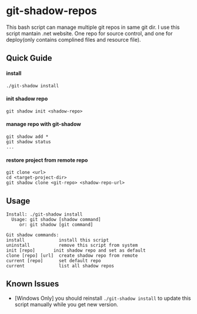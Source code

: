 git-shadow-repos
=====================

This bash script can manage multiple git repos in same git dir.
I use this script mantain .net website. One repo for source control, and one for deploy(only contains complined files and resource file).

## Quick Guide

#### install

`./git-shadow install`

#### init shadow repo

`git shadow init <shadow-repo>`

#### manage repo with git-shadow

```
git shadow add *
git shadow status
...
```

#### restore project from remote repo
```
git clone <url>
cd <target-project-dir>
git shadow clone <git-repo> <shadow-repo-url>
```

## Usage
```
Install: ./git-shadow install
  Usage: git shadow [shadow command]
     or: git shadow [git command]

Git shadow commands:
install             install this script
uninstall           remove this script from system
init [repo]       init shadow repo and set as default
clone [repo] [url]  create shadow repo from remote
current [repo]      set default repo
current             list all shadow repos
```

## Known Issues
- [Windows Only] you should reinstall `./git-shadow install` to update this script manually while you get new version.








